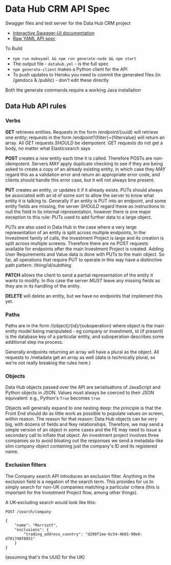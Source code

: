 # Data Hub CRM API Spec
Swagger files and test server for the Data Hub CRM project

- [Interactive Swagger-UI documentation](/docs)
- [Raw YAML API spec](/datahub.yml)

To Build
* `npm run makeyaml && npm run generate-node && npm start`
* The output file - `datahub.yml` - is the full spec
* `npm generate-client` makes a Python client for the API
* To push updates to Heroku you need to commit the generated files (in /gendocs & /public) - don't edit these directly

Both the generate commands require a working Java installation

## Data Hub API rules

### Verbs

**GET** retrieves entities. Requests in the form /endpoint/{uuid} will retrieve one entity; requests in the form /endpoint?{filter}={filtervalue} will return an array. All GET requests *SHOULD* be idempotent. GET requests do not get a body, no matter what Elasticsearch says

**POST** creates a *new* entity each time it is called. Therefore POSTs are non-idempotent. Servers *MAY* apply duplicate checking to see if they are being asked to create a copy of an already existing entity, in which case they *MAY* regard this as a validation error and return an appropriate error code, and clients should handle this error case, but it will not always bne present.

**PUT** creates an entity, or updates it if it already exists. PUTs should always be associated with an id of some sort to allow the server to know what entity it is talking to. Generally if an entity is PUT into an endpoint, and some entity fields are missing, the server *SHOULD* regard these as instructions to null the field in its internal representation, however there is one major exception to this rule: PUTs used to add further data to a large object.

PUTs are also used in Data Hub in the case where a very large representation of an entity is split across multiple endpoints, In the Investment family of calls, the Investment Project is large and its creation is split across multiple screens. Therefore there are no POST requests available for endpoints after the main Investment Project is created. Adding User Requirements and Value data is done with PUTs to the main object. So far, all operations that require PUT to operate in this way have a distinctive path pattern: /thing/id/subthing

**PATCH** allows the client to send a partial representation of the entity it wants to modify. In this case the server *MUST* leave any missing fields as they are in its handling of the entity.

**DELETE** will delete an entity, but we have no endpoints that implement this yet.

### Paths

Paths are in the form /{object}/{id}/{suboperation} where object is the main entity model being manipulated - eg company or investment, id (if present) is the database key of a particular entity, and suboperation describes some additional step ina  process.

Generally endpoints returning an array will have a plural as the object. All requests to /metadata get an array as well (data is technically plural, so we're not really breaking the rules here.)

### Objects

Data Hub objects passed over the API are serialisations of JavaScript and Python objects in JSON. Values must always be coerced to their JSON equivalent: e.g., Python's `True` becomes `true`

Objects will generally expand to one nesting deep: the principle is that the Front End should do as little work as possible to populate values on screen, within reason. The reason for that reason: Data Hub objects can be very big, with dozens of fields and fkey relationships. Therefore, we may send a simple version of an object in some cases and the FE may need to issue a secondary call to inflate that object. An investment project involves three companies so to avoid bloating out the responses we send a metadata-like slim company object containing just the company's ID and its registered name.


### Exclusion filters

The Company search API introduces an exclusion filter. Anything in the exclusion field is a negation of the search term. This provides for us to simply search for non-UK companies matching a particular critera (this is important for the Investment Project flow, among other things).

A UK-excluding search would look like this:

```
POST /search/company

{
    "name": "Marriott",
    "exclusions": {
        "trading_address_country": "d290f1ee-6c54-4b01-90e6-d701748f0851"
    }
}

```

(assuming that's the UUID for the UK)
